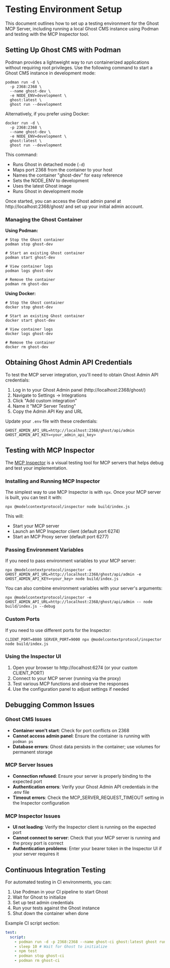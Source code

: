 # Testing Environment Setup

This document outlines how to set up a testing environment for the Ghost MCP Server, including running a local Ghost CMS instance using Podman and testing with the MCP Inspector tool.

## Setting Up Ghost CMS with Podman

Podman provides a lightweight way to run containerized applications without requiring root privileges. Use the following command to start a Ghost CMS instance in development mode:

```shell
podman run -d \
  -p 2368:2368 \
  --name ghost-dev \
  -e NODE_ENV=development \
  ghost:latest \
  ghost run --development
```

Alternatively, if you prefer using Docker:

```shell
docker run -d \
  -p 2368:2368 \
  --name ghost-dev \
  -e NODE_ENV=development \
  ghost:latest \
  ghost run --development
```

This command:

- Runs Ghost in detached mode (`-d`)
- Maps port 2368 from the container to your host
- Names the container "ghost-dev" for easy reference
- Sets the NODE_ENV to development
- Uses the latest Ghost image
- Runs Ghost in development mode

Once started, you can access the Ghost admin panel at http://localhost:2368/ghost/ and set up your initial admin account.

### Managing the Ghost Container

**Using Podman:**

```shell
# Stop the Ghost container
podman stop ghost-dev

# Start an existing Ghost container
podman start ghost-dev

# View container logs
podman logs ghost-dev

# Remove the container
podman rm ghost-dev
```

**Using Docker:**

```shell
# Stop the Ghost container
docker stop ghost-dev

# Start an existing Ghost container
docker start ghost-dev

# View container logs
docker logs ghost-dev

# Remove the container
docker rm ghost-dev
```

## Obtaining Ghost Admin API Credentials

To test the MCP server integration, you'll need to obtain Ghost Admin API credentials:

1. Log in to your Ghost Admin panel (http://localhost:2368/ghost/)
2. Navigate to Settings → Integrations
3. Click "Add custom integration"
4. Name it "MCP Server Testing"
5. Copy the Admin API Key and URL

Update your `.env` file with these credentials:

```
GHOST_ADMIN_API_URL=http://localhost:2368/ghost/api/admin
GHOST_ADMIN_API_KEY=<your_admin_api_key>
```

## Testing with MCP Inspector

The [MCP Inspector](https://github.com/modelcontextprotocol/inspector) is a visual testing tool for MCP servers that helps debug and test your implementation.

### Installing and Running MCP Inspector

The simplest way to use MCP Inspector is with `npx`. Once your MCP server is built, you can test it with:

```shell
npx @modelcontextprotocol/inspector node build/index.js
```

This will:

- Start your MCP server
- Launch an MCP Inspector client (default port 6274)
- Start an MCP Proxy server (default port 6277)

### Passing Environment Variables

If you need to pass environment variables to your MCP server:

```shell
npx @modelcontextprotocol/inspector -e GHOST_ADMIN_API_URL=http://localhost:2368/ghost/api/admin -e GHOST_ADMIN_API_KEY=<your_key> node build/index.js
```

You can also combine environment variables with your server's arguments:

```shell
npx @modelcontextprotocol/inspector -e GHOST_ADMIN_API_URL=http://localhost:2368/ghost/api/admin -- node build/index.js --debug
```

### Custom Ports

If you need to use different ports for the Inspector:

```shell
CLIENT_PORT=8080 SERVER_PORT=9000 npx @modelcontextprotocol/inspector node build/index.js
```

### Using the Inspector UI

1. Open your browser to http://localhost:6274 (or your custom CLIENT_PORT)
2. Connect to your MCP server (running via the proxy)
3. Test various MCP functions and observe the responses
4. Use the configuration panel to adjust settings if needed

## Debugging Common Issues

### Ghost CMS Issues

- **Container won't start**: Check for port conflicts on 2368
- **Cannot access admin panel**: Ensure the container is running with `podman ps`
- **Database errors**: Ghost data persists in the container; use volumes for permanent storage

### MCP Server Issues

- **Connection refused**: Ensure your server is properly binding to the expected port
- **Authentication errors**: Verify your Ghost Admin API credentials in the .env file
- **Timeout errors**: Check the MCP_SERVER_REQUEST_TIMEOUT setting in the Inspector configuration

### MCP Inspector Issues

- **UI not loading**: Verify the Inspector client is running on the expected port
- **Cannot connect to server**: Check that your MCP server is running and the proxy port is correct
- **Authentication problems**: Enter your bearer token in the Inspector UI if your server requires it

## Continuous Integration Testing

For automated testing in CI environments, you can:

1. Use Podman in your CI pipeline to start Ghost
2. Wait for Ghost to initialize
3. Set up test admin credentials
4. Run your tests against the Ghost instance
5. Shut down the container when done

Example CI script section:

```yaml
test:
  script:
    - podman run -d -p 2368:2368 --name ghost-ci ghost:latest ghost run --development
    - sleep 10 # Wait for Ghost to initialize
    - npm test
    - podman stop ghost-ci
    - podman rm ghost-ci
```
